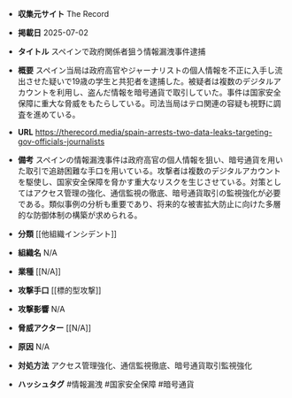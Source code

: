 - **収集元サイト**
The Record

- **掲載日**
2025-07-02

- **タイトル**
スペインで政府関係者狙う情報漏洩事件逮捕

- **概要**
スペイン当局は政府高官やジャーナリストの個人情報を不正に入手し流出させた疑いで19歳の学生と共犯者を逮捕した。被疑者は複数のデジタルアカウントを利用し、盗んだ情報を暗号通貨で取引していた。事件は国家安全保障に重大な脅威をもたらしている。司法当局はテロ関連の容疑も視野に調査を進めている。

- **URL**
https://therecord.media/spain-arrests-two-data-leaks-targeting-gov-officials-journalists

- **備考**
スペインの情報漏洩事件は政府高官の個人情報を狙い、暗号通貨を用いた取引で追跡困難な手口を用いている。攻撃者は複数のデジタルアカウントを駆使し、国家安全保障を脅かす重大なリスクを生じさせている。対策としてはアクセス管理の強化、通信監視の徹底、暗号通貨取引の監視強化が必要である。類似事例の分析も重要であり、将来的な被害拡大防止に向けた多層的な防御体制の構築が求められる。

- **分類**
[[他組織インシデント]]

- **組織名**
N/A

- **業種**
[[N/A]]

- **攻撃手口**
[[標的型攻撃]]

- **攻撃影響**
N/A

- **脅威アクター**
[[N/A]]

- **原因**
N/A

- **対処方法**
アクセス管理強化、通信監視徹底、暗号通貨取引監視強化

- **ハッシュタグ**
#情報漏洩 #国家安全保障 #暗号通貨
